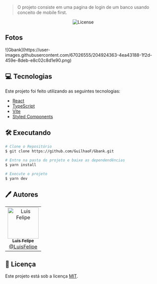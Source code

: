> O projeto consiste em uma pagina de login de um banco usando conceito de mobile first.

<p align="center">
   <a href="https://www.linkedin.com/in/luis-felipe-silv/">
   </a>

  <img alt="License" src="https://img.shields.io/badge/license-MIT-E3E627">
</p>


## Fotos

<div>
   ![Gbank](https://user-images.githubusercontent.com/67026555/204924363-4ea43188-1f2d-459e-8deb-e8c02c8d1e90.png)
</div>

## 💻 Tecnologias

Este projeto foi feito utilizando as seguintes tecnologias:

- [React](https://reactjs.org)
- [TypeScript](https://www.typescriptlang.org)
- [Vite](https://vitejs.dev/)
- [Styled Components](https://styled-components.com/)


## 🛠️ Executando

```bash
# Clone o Repositório
$ git clone https://github.com/GuilhaoF/Gbank.git
```

```bash
# Entre na pasta do projeto e baixe as dependendências
$ yarn install
```

```bash
# Execute o projeto
$ yarn dev
```

## 🖊️ Autores

<table>
  <tr>
    <td align="center">
      <a href="https://github.com/GuilhaoF">
        <img src="https://avatars.githubusercontent.com/u/67026555?v=4" width="100px;" alt="Luis Felipe"/>
        <br />
        <sub>
          <b>Luis Felipe</b>
        </sub>
       </a>
       <br />
       <a href="https://www.linkedin.com/in/luis-felipe-silv/" title="Linkedin">@LuisFelipe</a>
       <br />
    </td>
  </tr>
</table>

## 📃 Licença

Este projeto está sob a licença [MIT](./LICENSE).